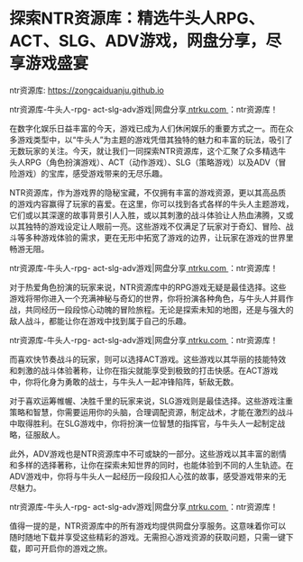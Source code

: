 # 探索NTR资源库：精选牛头人RPG、ACT、SLG、ADV游戏，网盘分享，尽享游戏盛宴

ntr资源库: <https://zongcaiduanju.github.io>

ntr资源库-牛头人-rpg- act-slg-adv游戏|网盘分享[   ntrku.com   ](https://www.ntrku.com)：ntr资源库！

在数字化娱乐日益丰富的今天，游戏已成为人们休闲娱乐的重要方式之一。而在众多游戏类型中，以“牛头人”为主题的游戏凭借其独特的魅力和丰富的玩法，吸引了无数玩家的关注。今天，就让我们一同探索NTR资源库，这个汇聚了众多精选牛头人RPG（角色扮演游戏）、ACT（动作游戏）、SLG（策略游戏）以及ADV（冒险游戏）的宝库，感受游戏带来的无尽乐趣。

NTR资源库，作为游戏界的隐秘宝藏，不仅拥有丰富的游戏资源，更以其高品质的游戏内容赢得了玩家的喜爱。在这里，你可以找到各式各样的牛头人主题游戏，它们或以其深邃的故事背景引人入胜，或以其刺激的战斗体验让人热血沸腾，又或以其独特的游戏设定让人眼前一亮。这些游戏不仅满足了玩家对于奇幻、冒险、战斗等多种游戏体验的需求，更在无形中拓宽了游戏的边界，让玩家在游戏的世界里畅游无阻。

ntr资源库-牛头人-rpg- act-slg-adv游戏|网盘分享[   ntrku.com   ](https://www.ntrku.com)：ntr资源库！

对于热爱角色扮演的玩家来说，NTR资源库中的RPG游戏无疑是最佳选择。这些游戏将带你进入一个充满神秘与奇幻的世界，你将扮演各种角色，与牛头人并肩作战，共同经历一段段惊心动魄的冒险旅程。无论是探索未知的地图，还是与强大的敌人战斗，都能让你在游戏中找到属于自己的乐趣。

ntr资源库-牛头人-rpg- act-slg-adv游戏|网盘分享[   ntrku.com   ](https://www.ntrku.com)：ntr资源库！

而喜欢快节奏战斗的玩家，则可以选择ACT游戏。这些游戏以其华丽的技能特效和刺激的战斗体验著称，让你在指尖就能享受到极致的打击快感。在ACT游戏中，你将化身为勇敢的战士，与牛头人一起冲锋陷阵，斩敌无数。

对于喜欢运筹帷幄、决胜千里的玩家来说，SLG游戏则是最佳选择。这些游戏注重策略和智慧，你需要运用你的头脑，合理调配资源，制定战术，才能在激烈的战斗中取得胜利。在SLG游戏中，你将扮演一位智慧的指挥官，与牛头人一起制定战略，征服敌人。

此外，ADV游戏也是NTR资源库中不可或缺的一部分。这些游戏以其丰富的剧情和多样的选择著称，让你在探索未知世界的同时，也能体验到不同的人生轨迹。在ADV游戏中，你将与牛头人一起经历一段段扣人心弦的故事，感受游戏带来的无尽魅力。

ntr资源库-牛头人-rpg- act-slg-adv游戏|网盘分享[   ntrku.com   ](https://www.ntrku.com)：ntr资源库！

值得一提的是，NTR资源库中的所有游戏均提供网盘分享服务。这意味着你可以随时随地下载并享受这些精彩的游戏。无需担心游戏资源的获取问题，只需一键下载，即可开启你的游戏之旅。